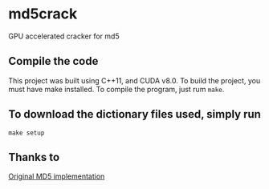 # md5crack
GPU accelerated cracker for md5

## Compile the code
This project was built using C++11, and CUDA v8.0.
To build the project, you must have make installed. To compile the program, just rum `make`.

## To download the dictionary files used, simply run
```
make setup
```

## Thanks to
[Original MD5 implementation](http://www.zedwood.com/article/cpp-md5-function)

